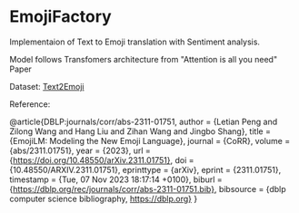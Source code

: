 # EmojiFactory

Implementaion of Text to Emoji translation with Sentiment analysis. 

Model follows Transfomers architecture from "Attention is all you need" Paper 

Dataset: [Text2Emoji](https://huggingface.co/datasets/KomeijiForce/Text2Emoji)

Reference:

@article{DBLP:journals/corr/abs-2311-01751,
  author       = {Letian Peng and
                  Zilong Wang and
                  Hang Liu and
                  Zihan Wang and
                  Jingbo Shang},
  title        = {EmojiLM: Modeling the New Emoji Language},
  journal      = {CoRR},
  volume       = {abs/2311.01751},
  year         = {2023},
  url          = {https://doi.org/10.48550/arXiv.2311.01751},
  doi          = {10.48550/ARXIV.2311.01751},
  eprinttype    = {arXiv},
  eprint       = {2311.01751},
  timestamp    = {Tue, 07 Nov 2023 18:17:14 +0100},
  biburl       = {https://dblp.org/rec/journals/corr/abs-2311-01751.bib},
  bibsource    = {dblp computer science bibliography, https://dblp.org}
}